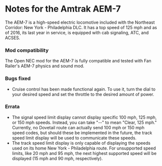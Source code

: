 # Notes for the Amtrak AEM-7

The AEM-7 is a high-speed electric locomotive included with the Northeast Corridor: New York - Philadelphia DLC. It has a top speed of 125 mph and as of 2016, its last year in service, is equipped with cab signaling, ATC, and ACSES.

### Mod compatibility

The Open NEC mod for the AEM-7 is fully compatible and tested with Fan Railer's AEM-7 physics and sound mod.

### Bugs fixed

- Cruise control has been made functional again. To use it, turn the dial to your desired speed and set the throttle to the desired amount of power.

### Errata

- The signal speed limit display cannot display specific 100 mph, 125 mph, or 150 mph speeds. Instead, you can take "--" to mean "Clear, 125 mph." Currently, no Dovetail route can actually send 100 mph or 150 mph speed codes, but should these be implemented in the future, the track speed limit display will be used to communicate these speeds.
- The track speed limit display is only capable of displaying the speeds used on its home New York - Philadelphia route. For unsupported speed limits, like 20 mph and 95 mph, the next highest supported speed will be displayed (15 mph and 90 mph, respectively).